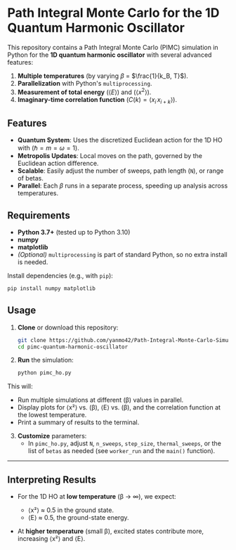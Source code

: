 # Path Integral Monte Carlo for the 1D Quantum Harmonic Oscillator

This repository contains a Path Integral Monte Carlo (PIMC) simulation in Python for the **1D quantum harmonic oscillator** with several advanced features:

1. **Multiple temperatures** (by varying $\beta$ = $\frac{1}{k_B, T}$).
2. **Parallelization** with Python's `multiprocessing`.
3. **Measurement of total energy** ($\langle E \rangle$) and ($\langle x^2 \rangle$).
4. **Imaginary-time correlation function** ($C(k) = \langle x_i \, x_{i+k}\rangle$).

## Features

- **Quantum System**: Uses the discretized Euclidean action for the 1D HO with $(\hbar = m = \omega = 1)$.
- **Metropolis Updates**: Local moves on the path, governed by the Euclidean action difference.
- **Scalable**: Easily adjust the number of sweeps, path length (`N`), or range of betas.
- **Parallel**: Each $\beta$ runs in a separate process, speeding up analysis across temperatures.

## Requirements

- **Python 3.7+** (tested up to Python 3.10)
- **numpy**
- **matplotlib**
- *(Optional)* `multiprocessing` is part of standard Python, so no extra install is needed.

Install dependencies (e.g., with `pip`):
```bash
pip install numpy matplotlib
```

## Usage

1. **Clone** or download this repository:
   ```bash
   git clone https://github.com/yanmo42/Path-Integral-Monte-Carlo-Simulation
   cd pimc-quantum-harmonic-oscillator
   ```
   
2. **Run** the simulation:
   ```bash
   python pimc_ho.py
   ```

This will:
   - Run multiple simulations at different (β) values in parallel.
   - Display plots for ⟨x²⟩ vs. (β), ⟨E⟩ vs. (β), and the correlation function at the lowest temperature.
   - Print a summary of results to the terminal.

3. **Customize** parameters:
   - In `pimc_ho.py`, adjust `N`, `n_sweeps`, `step_size`, `thermal_sweeps`, or the list of `betas` as needed (see `worker_run` and the `main()` function).

---


## Interpreting Results

- For the 1D HO at **low temperature** (β → ∞), we expect:
  - ⟨x²⟩ ≈ 0.5 in the ground state.
  - ⟨E⟩ ≈ 0.5, the ground-state energy.

- At **higher temperature** (small β), excited states contribute more, increasing ⟨x²⟩ and ⟨E⟩.

